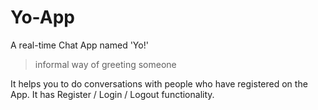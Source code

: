 # Yo-App

A real-time Chat App named 'Yo!' 
> informal way of greeting someone

It helps you to do conversations with people who have registered on the App. It has Register / Login / Logout functionality.
